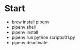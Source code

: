 # Start

- brew install pipenv
- pipenv shell
- pipenv install
- pipenv run python scripts/01.py
- pipenv deactivate
